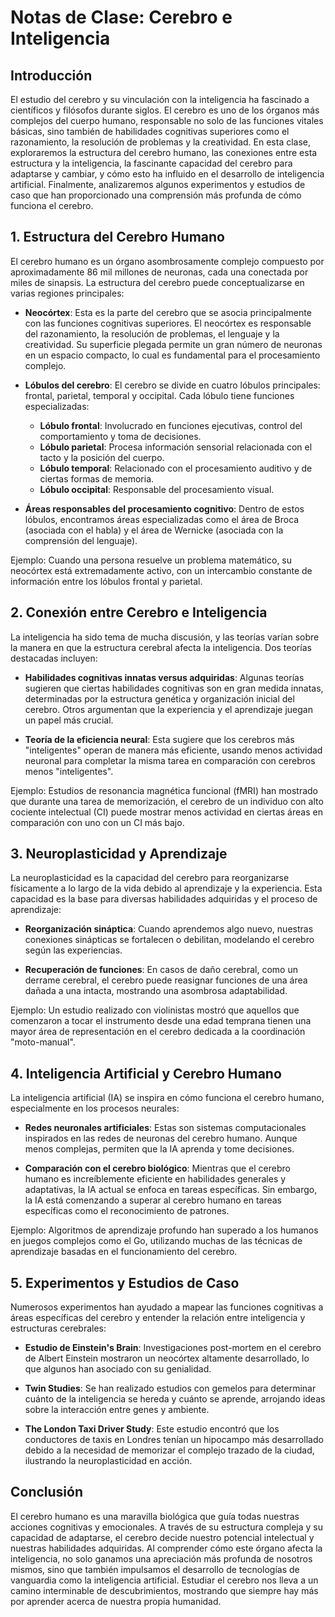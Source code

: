 # Notas de Clase: Cerebro e Inteligencia

## Introducción

El estudio del cerebro y su vinculación con la inteligencia ha fascinado a científicos y filósofos durante siglos. El cerebro es uno de los órganos más complejos del cuerpo humano, responsable no solo de las funciones vitales básicas, sino también de habilidades cognitivas superiores como el razonamiento, la resolución de problemas y la creatividad. En esta clase, exploraremos la estructura del cerebro humano, las conexiones entre esta estructura y la inteligencia, la fascinante capacidad del cerebro para adaptarse y cambiar, y cómo esto ha influido en el desarrollo de inteligencia artificial. Finalmente, analizaremos algunos experimentos y estudios de caso que han proporcionado una comprensión más profunda de cómo funciona el cerebro.

## 1. Estructura del Cerebro Humano

El cerebro humano es un órgano asombrosamente complejo compuesto por aproximadamente 86 mil millones de neuronas, cada una conectada por miles de sinapsis. La estructura del cerebro puede conceptualizarse en varias regiones principales:

- **Neocórtex**: Esta es la parte del cerebro que se asocia principalmente con las funciones cognitivas superiores. El neocórtex es responsable del razonamiento, la resolución de problemas, el lenguaje y la creatividad. Su superficie plegada permite un gran número de neuronas en un espacio compacto, lo cual es fundamental para el procesamiento complejo.

- **Lóbulos del cerebro**: El cerebro se divide en cuatro lóbulos principales: frontal, parietal, temporal y occipital. Cada lóbulo tiene funciones especializadas:
  - **Lóbulo frontal**: Involucrado en funciones ejecutivas, control del comportamiento y toma de decisiones.
  - **Lóbulo parietal**: Procesa información sensorial relacionada con el tacto y la posición del cuerpo.
  - **Lóbulo temporal**: Relacionado con el procesamiento auditivo y de ciertas formas de memoria.
  - **Lóbulo occipital**: Responsable del procesamiento visual.

- **Áreas responsables del procesamiento cognitivo**: Dentro de estos lóbulos, encontramos áreas especializadas como el área de Broca (asociada con el habla) y el área de Wernicke (asociada con la comprensión del lenguaje).

Ejemplo: Cuando una persona resuelve un problema matemático, su neocórtex está extremadamente activo, con un intercambio constante de información entre los lóbulos frontal y parietal.

## 2. Conexión entre Cerebro e Inteligencia

La inteligencia ha sido tema de mucha discusión, y las teorías varían sobre la manera en que la estructura cerebral afecta la inteligencia. Dos teorías destacadas incluyen:

- **Habilidades cognitivas innatas versus adquiridas**: Algunas teorías sugieren que ciertas habilidades cognitivas son en gran medida innatas, determinadas por la estructura genética y organización inicial del cerebro. Otros argumentan que la experiencia y el aprendizaje juegan un papel más crucial.

- **Teoría de la eficiencia neural**: Esta sugiere que los cerebros más "inteligentes" operan de manera más eficiente, usando menos actividad neuronal para completar la misma tarea en comparación con cerebros menos "inteligentes".

Ejemplo: Estudios de resonancia magnética funcional (fMRI) han mostrado que durante una tarea de memorización, el cerebro de un individuo con alto cociente intelectual (CI) puede mostrar menos actividad en ciertas áreas en comparación con uno con un CI más bajo.

## 3. Neuroplasticidad y Aprendizaje

La neuroplasticidad es la capacidad del cerebro para reorganizarse físicamente a lo largo de la vida debido al aprendizaje y la experiencia. Esta capacidad es la base para diversas habilidades adquiridas y el proceso de aprendizaje:

- **Reorganización sináptica**: Cuando aprendemos algo nuevo, nuestras conexiones sinápticas se fortalecen o debilitan, modelando el cerebro según las experiencias.

- **Recuperación de funciones**: En casos de daño cerebral, como un derrame cerebral, el cerebro puede reasignar funciones de una área dañada a una intacta, mostrando una asombrosa adaptabilidad.

Ejemplo: Un estudio realizado con violinistas mostró que aquellos que comenzaron a tocar el instrumento desde una edad temprana tienen una mayor área de representación en el cerebro dedicada a la coordinación "moto-manual". 

## 4. Inteligencia Artificial y Cerebro Humano

La inteligencia artificial (IA) se inspira en cómo funciona el cerebro humano, especialmente en los procesos neurales:

- **Redes neuronales artificiales**: Estas son sistemas computacionales inspirados en las redes de neuronas del cerebro humano. Aunque menos complejas, permiten que la IA aprenda y tome decisiones.

- **Comparación con el cerebro biológico**: Mientras que el cerebro humano es increíblemente eficiente en habilidades generales y adaptativas, la IA actual se enfoca en tareas específicas. Sin embargo, la IA está comenzando a superar al cerebro humano en tareas específicas como el reconocimiento de patrones.

Ejemplo: Algoritmos de aprendizaje profundo han superado a los humanos en juegos complejos como el Go, utilizando muchas de las técnicas de aprendizaje basadas en el funcionamiento del cerebro.

## 5. Experimentos y Estudios de Caso

Numerosos experimentos han ayudado a mapear las funciones cognitivas a áreas específicas del cerebro y entender la relación entre inteligencia y estructuras cerebrales:

- **Estudio de Einstein's Brain**: Investigaciones post-mortem en el cerebro de Albert Einstein mostraron un neocórtex altamente desarrollado, lo que algunos han asociado con su genialidad.

- **Twin Studies**: Se han realizado estudios con gemelos para determinar cuánto de la inteligencia se hereda y cuánto se aprende, arrojando ideas sobre la interacción entre genes y ambiente.

- **The London Taxi Driver Study**: Este estudio encontró que los conductores de taxis en Londres tenían un hipocampo más desarrollado debido a la necesidad de memorizar el complejo trazado de la ciudad, ilustrando la neuroplasticidad en acción.

## Conclusión

El cerebro humano es una maravilla biológica que guía todas nuestras acciones cognitivas y emocionales. A través de su estructura compleja y su capacidad de adaptarse, el cerebro decide nuestro potencial intelectual y nuestras habilidades adquiridas. Al comprender cómo este órgano afecta la inteligencia, no solo ganamos una apreciación más profunda de nosotros mismos, sino que también impulsamos el desarrollo de tecnologías de vanguardia como la inteligencia artificial. Estudiar el cerebro nos lleva a un camino interminable de descubrimientos, mostrando que siempre hay más por aprender acerca de nuestra propia humanidad.